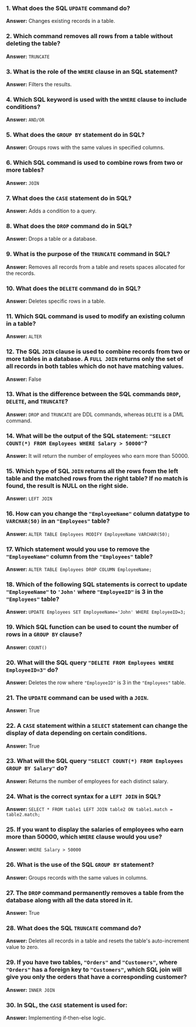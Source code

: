 ### 1. What does the SQL `UPDATE` command do?
**Answer:** Changes existing records in a table.

### 2. Which command removes all rows from a table without deleting the table?
**Answer:** `TRUNCATE`

### 3. What is the role of the `WHERE` clause in an SQL statement?
**Answer:** Filters the results.

### 4. Which SQL keyword is used with the `WHERE` clause to include conditions?
**Answer:** `AND/OR`

### 5. What does the `GROUP BY` statement do in SQL?
**Answer:** Groups rows with the same values in specified columns.

### 6. Which SQL command is used to combine rows from two or more tables?
**Answer:** `JOIN`

### 7. What does the `CASE` statement do in SQL?
**Answer:** Adds a condition to a query.

### 8. What does the `DROP` command do in SQL?
**Answer:** Drops a table or a database.

### 9. What is the purpose of the `TRUNCATE` command in SQL?
**Answer:** Removes all records from a table and resets spaces allocated for the records.

### 10. What does the `DELETE` command do in SQL?
**Answer:** Deletes specific rows in a table.

### 11. Which SQL command is used to modify an existing column in a table?
**Answer:** `ALTER`

### 12. The SQL `JOIN` clause is used to combine records from two or more tables in a database. A `FULL JOIN` returns only the set of all records in both tables which do not have matching values.
**Answer:** False

### 13. What is the difference between the SQL commands `DROP`, `DELETE`, and `TRUNCATE`?
**Answer:** `DROP` and `TRUNCATE` are DDL commands, whereas `DELETE` is a DML command.

### 14. What will be the output of the SQL statement: `"SELECT COUNT(*) FROM Employees WHERE Salary > 50000"`?
**Answer:** It will return the number of employees who earn more than 50000.

### 15. Which type of SQL `JOIN` returns all the rows from the left table and the matched rows from the right table? If no match is found, the result is NULL on the right side.
**Answer:** `LEFT JOIN`

### 16. How can you change the `"EmployeeName"` column datatype to `VARCHAR(50)` in an `"Employees"` table?
**Answer:** `ALTER TABLE Employees MODIFY EmployeeName VARCHAR(50);`

### 17. Which statement would you use to remove the `"EmployeeName"` column from the `"Employees"` table?
**Answer:** `ALTER TABLE Employees DROP COLUMN EmployeeName;`

### 18. Which of the following SQL statements is correct to update `"EmployeeName"` to `'John'` where `"EmployeeID"` is 3 in the `"Employees"` table?
**Answer:** `UPDATE Employees SET EmployeeName='John' WHERE EmployeeID=3;`

### 19. Which SQL function can be used to count the number of rows in a `GROUP BY` clause?
**Answer:** `COUNT()`

### 20. What will the SQL query `"DELETE FROM Employees WHERE EmployeeID=3"` do?
**Answer:** Deletes the row where `"EmployeeID"` is 3 in the `"Employees"` table.

### 21. The `UPDATE` command can be used with a `JOIN`.
**Answer:** True

### 22. A `CASE` statement within a `SELECT` statement can change the display of data depending on certain conditions.
**Answer:** True

### 23. What will the SQL query `"SELECT COUNT(*) FROM Employees GROUP BY Salary"` do?
**Answer:** Returns the number of employees for each distinct salary.

### 24. What is the correct syntax for a `LEFT JOIN` in SQL?
**Answer:** `SELECT * FROM table1 LEFT JOIN table2 ON table1.match = table2.match;`

### 25. If you want to display the salaries of employees who earn more than 50000, which `WHERE` clause would you use?
**Answer:** `WHERE Salary > 50000`

### 26. What is the use of the SQL `GROUP BY` statement?
**Answer:** Groups records with the same values in columns.

### 27. The `DROP` command permanently removes a table from the database along with all the data stored in it.
**Answer:** True

### 28. What does the SQL `TRUNCATE` command do?
**Answer:** Deletes all records in a table and resets the table's auto-increment value to zero.

### 29. If you have two tables, `"Orders"` and `"Customers"`, where `"Orders"` has a foreign key to `"Customers"`, which SQL join will give you only the orders that have a corresponding customer?
**Answer:** `INNER JOIN`

### 30. In SQL, the `CASE` statement is used for:
**Answer:** Implementing if-then-else logic.